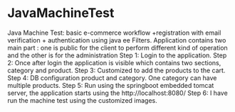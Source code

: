 # JavaMachineTest
Java Machine Test: basic e-commerce workflow +registration with email verification + authentication using java ee Filters. Application contains two main part : one is public for the client to perform different kind of operation and the other is for the administration
Step 1: Login to the application.
Step 2: Once after login the application is visible which contains two sections, category and product.
Step 3: Customized to add the products to the cart.
Step 4: DB configuration product and category. One category can have multiple products.
Step 5: Run using the springboot embedded tomcat server, the application starts using the http://localhost:8080/
Step 6: I have run the machine test using the customized images.
